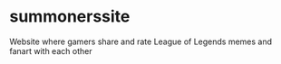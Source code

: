 # summonerssite
Website where gamers share and rate League of Legends memes and fanart with each other
